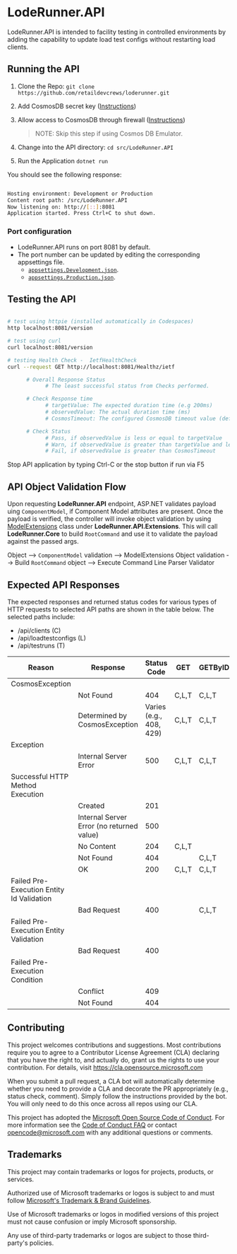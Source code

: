 # LodeRunner.API

LodeRunner.API is intended to facility testing in controlled environments by adding the capability to update load test configs without restarting load clients.

## Running the API

1. Clone the Repo:
      `git clone https://github.com/retaildevcrews/loderunner.git`

2. Add CosmosDB secret key ([Instructions](../LodeRunner.Data/README.md#cosmosdb-key))

3. Allow access to CosmosDB through firewall ([Instructions](../LodeRunner.Data/README.md#cosmosdb-firewall-ip-ranges))
      > NOTE: Skip this step if using Cosmos DB Emulator.

4. Change into the API directory:
      `cd src/LodeRunner.API`

5. Run the Application
      `dotnet run`

You should see the following response:

```bash

Hosting environment: Development or Production
Content root path: /src/LodeRunner.API
Now listening on: http://[::]:8081
Application started. Press Ctrl+C to shut down.

```

### Port configuration

- LodeRunner.API runs on port 8081 by default.
- The port number can be updated by editing the corresponding appsettings file.
  - [`appsettings.Development.json`](../AppSettings/appsettings.Development.json).
  - [`appsettings.Production.json`](../AppSettings/appsettings.Production.json).

## Testing the API

```bash

# test using httpie (installed automatically in Codespaces)
http localhost:8081/version

# test using curl
curl localhost:8081/version

# testing Health Check -  IetfHealthCheck
curl --request GET http://localhost:8081/Healthz/ietf

      # Overall Response Status
            # The least successful status from Checks performed.

      # Check Response time
            # targetValue: The expected duration time (e.g 200ms)
            # observedValue: The actual duration time (ms)
            # CosmosTimeout: The configured CosmosDB timeout value (default 60 seconds)

      # Check Status
            # Pass, if observedValue is less or equal to targetValue
            # Warn, if observedValue is greater than targetValue and less than CosmosTimeout
            # Fail, if observedValue is greater than CosmosTimeout

```

Stop API application by typing Ctrl-C or the stop button if run via F5

## API Object Validation Flow

Upon requesting **LodeRunner.API** endpoint, ASP.NET validates payload uing `ComponentModel`, if Component Model attributes are present. Once the payload is verified, the controller will invoke object validation by using [ModelExtensions](src/Extensions/ModelExtensions.cs) class under **LodeRunner.API.Extensions**. This will call **LodeRunner.Core** to build `RootCommand` and use it to validate the payload against the passed args.

Object --> `ComponentModel` validation --> ModelExtensions Object validation --> Build `RootCommand` object --> Execute Command Line Parser Validator

## Expected API Responses

The expected responses and returned status codes for various types of HTTP requests to selected API paths are shown in the table below. The selected paths include:

* /api/clients (C)
* /api/loadtestconfigs (L)
* /api/testruns (T)

| Reason	| Response	| Status Code	| GET	| GETByID	| POST	| PUT	| DELETE 
| ---- | ---- | ---- | ---- | ---- | ---- | ---- | ---- |
| CosmosException |						
| |	Not Found |	404 |	C,L,T |	C,L,T |	L,T |	L,T	| L,T
| | Determined by CosmosException |	Varies (e.g., 408, 429)	| C,L,T	| C,L,T	| L,T	| L,T	| L,T
| Exception	
| |	Internal Server Error	| 500	| C,L,T	| C,L,T	| L,T	| L,T	| L,T
| Successful HTTP Method Execution							
| |	Created	| 201		| |	| L,T		
| |	Internal Server Error (no returned value) | 500 |	| | L,T	| L,T	| L,T
| |	No Content	| 204	| C,L,T		| |	| L,T	| L,T
| |	Not Found	| 404	|	| C,L,T	|	| L,T	| L,T
| |	OK	| 200	| C,L,T	| C,L,T	|	|	| L,T
| Failed Pre-Execution Entity Id Validation						
| |	Bad Request	| 400	|	| C,L,T	|	| L,T	| L,T
| Failed Pre-Execution Entity Validation							
| | Bad Request	| 400	| 	| |	L,T	| L,T	
| Failed Pre-Execution Condition							
| | Conflict	| 409	| | | |	| T
| | Not Found	| 404	| | | | | T


## Contributing

This project welcomes contributions and suggestions.  Most contributions require you to agree to a Contributor License Agreement (CLA) declaring that you have the right to, and actually do, grant us the rights to use your contribution. For details, visit <https://cla.opensource.microsoft.com>

When you submit a pull request, a CLA bot will automatically determine whether you need to provide a CLA and decorate the PR appropriately (e.g., status check, comment). Simply follow the instructions provided by the bot. You will only need to do this once across all repos using our CLA.

This project has adopted the [Microsoft Open Source Code of Conduct](https://opensource.microsoft.com/codeofconduct/). For more information see the [Code of Conduct FAQ](https://opensource.microsoft.com/codeofconduct/faq/) or contact [opencode@microsoft.com](mailto:opencode@microsoft.com) with any additional questions or comments.

## Trademarks

This project may contain trademarks or logos for projects, products, or services.

Authorized use of Microsoft trademarks or logos is subject to and must follow [Microsoft's Trademark & Brand Guidelines](https://www.microsoft.com/en-us/legal/intellectualproperty/trademarks/usage/general).

Use of Microsoft trademarks or logos in modified versions of this project must not cause confusion or imply Microsoft sponsorship.

Any use of third-party trademarks or logos are subject to those third-party's policies.
